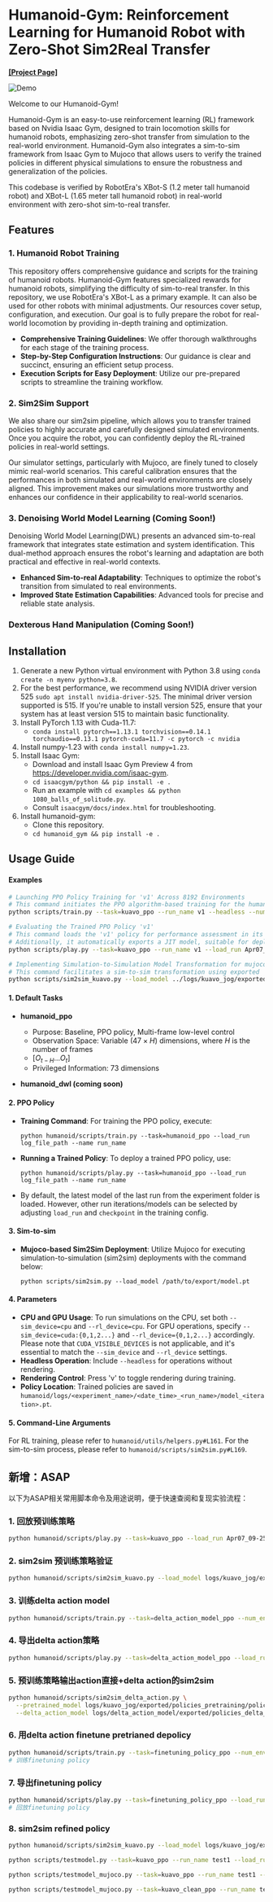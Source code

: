 # Humanoid-Gym: Reinforcement Learning for Humanoid Robot with Zero-Shot Sim2Real Transfer

**[[Project Page]](https://sites.google.com/view/humanoid-gym/)**

![Demo](./images/demo.gif)

Welcome to our Humanoid-Gym!

Humanoid-Gym is an easy-to-use reinforcement learning (RL) framework based on Nvidia Isaac Gym, designed to train locomotion skills for humanoid robots, emphasizing zero-shot transfer from simulation to the real-world environment. Humanoid-Gym also integrates a sim-to-sim framework from Isaac Gym to Mujoco that allows users to verify the trained policies in different physical simulations to ensure the robustness and generalization of the policies.

This codebase is verified by RobotEra's XBot-S (1.2 meter tall humanoid robot) and XBot-L (1.65 meter tall humanoid robot) in real-world environment with zero-shot sim-to-real transfer.

## Features

### 1. Humanoid Robot Training
This repository offers comprehensive guidance and scripts for the training of humanoid robots. Humanoid-Gym features specialized rewards for humanoid robots, simplifying the difficulty of sim-to-real transfer. In this repository, we use RobotEra's XBot-L as a primary example. It can also be used for other robots with minimal adjustments. Our resources cover setup, configuration, and execution. Our goal is to fully prepare the robot for real-world locomotion by providing in-depth training and optimization.


- **Comprehensive Training Guidelines**: We offer thorough walkthroughs for each stage of the training process.
- **Step-by-Step Configuration Instructions**: Our guidance is clear and succinct, ensuring an efficient setup process.
- **Execution Scripts for Easy Deployment**: Utilize our pre-prepared scripts to streamline the training workflow.

### 2. Sim2Sim Support
We also share our sim2sim pipeline, which allows you to transfer trained policies to highly accurate and carefully designed simulated environments. Once you acquire the robot, you can confidently deploy the RL-trained policies in real-world settings.

Our simulator settings, particularly with Mujoco, are finely tuned to closely mimic real-world scenarios. This careful calibration ensures that the performances in both simulated and real-world environments are closely aligned. This improvement makes our simulations more trustworthy and enhances our confidence in their applicability to real-world scenarios.


### 3. Denoising World Model Learning (Coming Soon!)
Denoising World Model Learning(DWL) presents an advanced sim-to-real framework that integrates state estimation and system identification. This dual-method approach ensures the robot's learning and adaptation are both practical and effective in real-world contexts.

- **Enhanced Sim-to-real Adaptability**: Techniques to optimize the robot's transition from simulated to real environments.
- **Improved State Estimation Capabilities**: Advanced tools for precise and reliable state analysis.

### Dexterous Hand Manipulation (Coming Soon!)

## Installation

1. Generate a new Python virtual environment with Python 3.8 using `conda create -n myenv python=3.8`.
2. For the best performance, we recommend using NVIDIA driver version 525 `sudo apt install nvidia-driver-525`. The minimal driver version supported is 515. If you're unable to install version 525, ensure that your system has at least version 515 to maintain basic functionality.
3. Install PyTorch 1.13 with Cuda-11.7:
   - `conda install pytorch==1.13.1 torchvision==0.14.1 torchaudio==0.13.1 pytorch-cuda=11.7 -c pytorch -c nvidia`
4. Install numpy-1.23 with `conda install numpy=1.23`.
5. Install Isaac Gym:
   - Download and install Isaac Gym Preview 4 from https://developer.nvidia.com/isaac-gym.
   - `cd isaacgym/python && pip install -e .`
   - Run an example with `cd examples && python 1080_balls_of_solitude.py`.
   - Consult `isaacgym/docs/index.html` for troubleshooting.
6. Install humanoid-gym:
   - Clone this repository.
   - `cd humanoid_gym && pip install -e .`



## Usage Guide

#### Examples

```bash
# Launching PPO Policy Training for 'v1' Across 8192 Environments
# This command initiates the PPO algorithm-based training for the humanoid task.
python scripts/train.py --task=kuavo_ppo --run_name v1 --headless --num_envs 8192

# Evaluating the Trained PPO Policy 'v1'
# This command loads the 'v1' policy for performance assessment in its environment.
# Additionally, it automatically exports a JIT model, suitable for deployment purposes.
python scripts/play.py --task=kuavo_ppo --run_name v1 --load_run Apr07_09-25-44

# Implementing Simulation-to-Simulation Model Transformation for mujoco
# This command facilitates a sim-to-sim transformation using exported 'v1' policy.
python scripts/sim2sim_kuavo.py --load_model ../logs/kuavo_jog/exported/policies/policy_1.pt

```

#### 1. Default Tasks


- **humanoid_ppo**
   - Purpose: Baseline, PPO policy, Multi-frame low-level control
   - Observation Space: Variable $(47 \times H)$ dimensions, where $H$ is the number of frames
   - $[O_{t-H} ... O_t]$
   - Privileged Information: $73$ dimensions

- **humanoid_dwl (coming soon)**

#### 2. PPO Policy
- **Training Command**: For training the PPO policy, execute:
  ```
  python humanoid/scripts/train.py --task=humanoid_ppo --load_run log_file_path --name run_name
  ```
- **Running a Trained Policy**: To deploy a trained PPO policy, use:
  ```
  python humanoid/scripts/play.py --task=humanoid_ppo --load_run log_file_path --name run_name

  ```
- By default, the latest model of the last run from the experiment folder is loaded. However, other run iterations/models can be selected by adjusting `load_run` and `checkpoint` in the training config.

#### 3. Sim-to-sim

- **Mujoco-based Sim2Sim Deployment**: Utilize Mujoco for executing simulation-to-simulation (sim2sim) deployments with the command below:
  ```
  python scripts/sim2sim.py --load_model /path/to/export/model.pt
  ```

#### 4. Parameters
- **CPU and GPU Usage**: To run simulations on the CPU, set both `--sim_device=cpu` and `--rl_device=cpu`. For GPU operations, specify `--sim_device=cuda:{0,1,2...}` and `--rl_device={0,1,2...}` accordingly. Please note that `CUDA_VISIBLE_DEVICES` is not applicable, and it's essential to match the `--sim_device` and `--rl_device` settings.
- **Headless Operation**: Include `--headless` for operations without rendering.
- **Rendering Control**: Press 'v' to toggle rendering during training.
- **Policy Location**: Trained policies are saved in `humanoid/logs/<experiment_name>/<date_time>_<run_name>/model_<iteration>.pt`.

#### 5. Command-Line Arguments
For RL training, please refer to `humanoid/utils/helpers.py#L161`.
For the sim-to-sim process, please refer to `humanoid/scripts/sim2sim.py#L169`.

## 新增：ASAP

以下为ASAP相关常用脚本命令及用途说明，便于快速查阅和复现实验流程：

### 1. 回放预训练策略
```bash
python humanoid/scripts/play.py --task=kuavo_ppo --load_run Apr07_09-25-44
```

### 2. sim2sim 预训练策略验证
```bash
python humanoid/scripts/sim2sim_kuavo.py --load_model logs/kuavo_jog/exported/policies_pretraining/policy_1.pt
```

### 3. 训练delta action model
```bash
python humanoid/scripts/train.py --task=delta_action_model_ppo --num_envs 128
```

### 4. 导出delta action策略
```bash
python humanoid/scripts/play.py --task=delta_action_model_ppo --load_run Jun14_20-01-23_delta_action
```

### 5. 预训练策略输出action直接+delta action的sim2sim
```bash
python humanoid/scripts/sim2sim_delta_action.py \
  --pretrained_model logs/kuavo_jog/exported/policies_pretraining/policy_1.pt \
  --delta_action_model logs/delta_action_model/exported/policies_delta_action/policy_1.pt
```

### 6. 用delta action finetune pretrianed depolicy
```bash
python humanoid/scripts/train.py --task=finetuning_policy_ppo --num_envs 128
# 训练finetuning policy
```

### 7. 导出finetuning policy
```bash
python humanoid/scripts/play.py --task=finetuning_policy_ppo --load_run Jun06_19-39-42_finetuning
# 回放finetuning policy
```

### 8. sim2sim refined policy
```bash
python humanoid/scripts/sim2sim_kuavo.py --load_model logs/kuavo_jog/exported/policies_finetuning/policy_1.pt
```
```bash
python scripts/testmodel.py --task=kuavo_ppo --run_name test1 --load_run Sep17_18-20-38_v1 --checkpoint 60000
```

```bash
python scripts/testmodel_mujoco.py --task=kuavo_ppo --run_name test1 --load_run Sep17_18-20-38_v1 --checkpoint 60000
```

```bash
python scripts/testmodel_mujoco.py --task=kuavo_clean_ppo --run_name test1 --load_run Apr07_09-25-44 --checkpoint 3300
```
